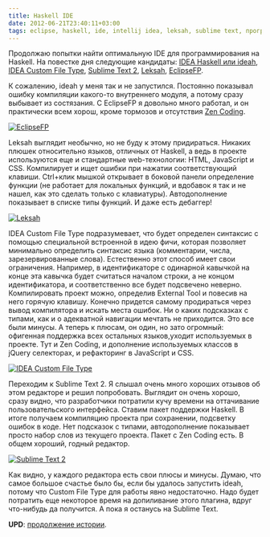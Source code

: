```yaml
---
title: Haskell IDE
date: 2012-06-21T23:40:11+03:00
tags: eclipse, haskell, ide, intellij idea, leksah, sublime text, программирование
---
```


Продолжаю попытки найти оптимальную IDE для программирования на Haskell. На повестке дня следующие кандидаты: [IDEA Haskell или ideah](http://code.google.com/p/ideah/), [IDEA Custom File Type](http://blogs.jetbrains.com/idea/2010/09/custom-file-types-in-intellij-idea/), [Sublime Text 2](http://www.sublimetext.com/2), [Leksah](http://leksah.org/), [EclipseFP](http://eclipsefp.github.com/).

К сожалению, ideah у меня так и не запустился. Постоянно показывал ошибку компиляции какого-то внутреннего модуля, а потому сразу выбывает из состязания. С EclipseFP я довольно много работал, и он практически всем хорош, кроме тормозов и отсутствия [Zen Coding](http://code.google.com/p/zen-coding/).

[![EclipseFP](http://c358655.r55.cf1.rackcdn.com/eclipsefp-small.jpg "EclipseFP")](http://c358655.r55.cf1.rackcdn.com/eclipsefp.png)

Leksah выглядит необычно, но не буду к этому придираться. Никаких плюшек относительно языков, отличных от Haskell, а ведь в проекте используются еще и стандартные web-технологии: HTML, JavaScript и CSS. Компилирует и ищет ошибки при нажатии соответствующий клавиши. Ctrl+клик мышкой открывает в боковой панели определение функции (не работает для локальных функций, и вдобавок я так и не нашел, как это сделать только с клавиатуры). Автодополнение показывает в списке типы функций. И даже есть дебаггер!

[![Leksah](http://c358655.r55.cf1.rackcdn.com/leksah-small.jpg "Leksah")](http://c358655.r55.cf1.rackcdn.com/leksah.png)

IDEA Custom File Type подразумевает, что будет определен синтаксис с помощью специальной встроенной в идею фичи, которая позволяет минимально определить синтаксис языка (комментарии, числа, зарезервированные слова). Естественно этот способ имеет свои ограничения. Например, в идентификаторе с одинарной кавычкой на конце эта кавычка будет считаться началом строки, а не концом идентификатора, и соответственно все будет подсвечено неверно. Компилировать проект можно, определив External Tool и повесив на него горячую клавишу. Конечно придется самому продираться через вывод компилятора и искать места ошибок. Ни о каких подсказках с типами, как и о адекватной навигации мечтать не приходится. Это все были минусы. А теперь к плюсам, он один, но зато огромный: офигенная поддержка всех остальных языков,уходит используемых в проекте. Тут и Zen Coding, и дополнение используемых классов в jQuery селекторах, и рефакторинг в JavaScript и CSS.

[![IDEA Custom File Type](http://c358655.r55.cf1.rackcdn.com/ideacft-small.jpg "IDEA Custom File Type")](http://c358655.r55.cf1.rackcdn.com/ideacft.png)

Переходим к Sublime Text 2. Я слышал очень много хороших отзывов об этом редакторе и решил попробовать. Выглядит он очень хорошо, сразу видно, что разработчики потратили кучу времени на оттачивание пользовательского интерфейса. Ставим пакет поддержки Haskell. В итоге получаем компиляцию проекта при сохранении, подсветку ошибок в коде. Нет подсказок с типами, автодополнение показывает просто набор слов из текущего проекта. Пакет с Zen Coding есть. В общем хороший, годный редактор.

[![Sublime Text 2](http://c358655.r55.cf1.rackcdn.com/sublime-small.jpg "Sublime Text 2")](http://c358655.r55.cf1.rackcdn.com/sublime.png)

Как видно, у каждого редактора есть свои плюсы и минусы. Думаю, что самое большое счастье было бы, если бы удалось запустить ideah, потому что Custom File Type для работы явно недостаточно. Надо будет потратить еще некоторое время на допиливание этого плагина, вдруг что-нибудь да получится. А пока я останусь на Sublime Text.

**UPD**: [продолжение истории](/post/haskellide2).